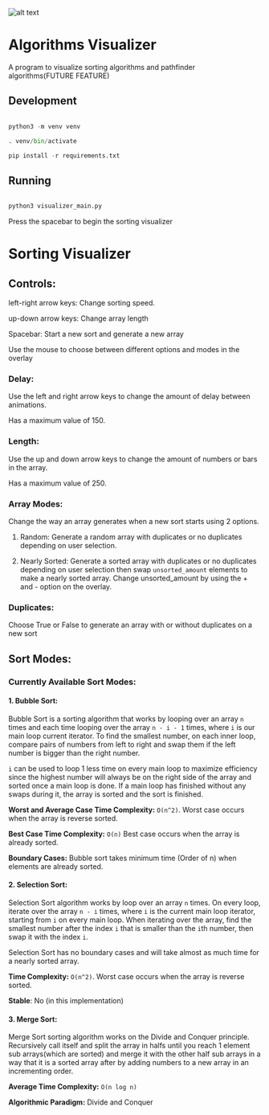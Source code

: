 
![alt text](https://i.imgur.com/gC9cE5N.png)


# Algorithms Visualizer

  

A program to visualize sorting algorithms and pathfinder algorithms(FUTURE FEATURE)

  

## Development

  

```python

python3 -m venv venv

. venv/bin/activate

pip install -r requirements.txt

```

  

## Running

  

```python

python3 visualizer_main.py

```

  

Press the spacebar to begin the sorting visualizer

  

# Sorting Visualizer

  

## Controls:

left-right arrow keys: Change sorting speed.

up-down arrow keys: Change array length

Spacebar: Start a new sort and generate a new array

Use the mouse to choose between different options and modes in the overlay

  

### Delay:

Use the left and right arrow keys to change the amount of delay between animations.

Has a maximum value of 150.

  

### Length:

Use the up and down arrow keys to change the amount of numbers or bars in the array.

Has a maximum value of 250.

  

### Array Modes:

Change the way an array generates when a new sort starts using 2 options.

1. Random: Generate a random array with duplicates or no duplicates depending on user selection.

2. Nearly Sorted: Generate a sorted array with duplicates or no duplicates depending on user selection then swap `unsorted_amount` elements to make a nearly sorted array. Change unsorted_amount by using the + and - option on the overlay.

  

### Duplicates:

Choose True or False to generate an array with or without duplicates on a new sort

  

## Sort Modes:

### Currently Available Sort Modes:

#### 1. Bubble Sort:

  

Bubble Sort is a sorting algorithm that works by looping over an array `n` times and each time looping over the array `n - i - 1` times, where `i` is our main loop current iterator. To find the smallest number, on each inner loop, compare pairs of numbers from left to right and swap them if the left number is bigger than the right number.

`i` can be used to loop 1 less time on every main loop to maximize efficiency since the highest number will always be on the right side of the array and sorted once a main loop is done. If a main loop has finished without any swaps during it, the array is sorted and the sort is finished.

  

**Worst and Average Case Time Complexity:**  `O(n^2)`. Worst case occurs when the array is reverse sorted.

**Best Case Time Complexity:**  `O(n)` Best case occurs when the array is already sorted.

**Boundary Cases:** Bubble sort takes minimum time (Order of n) when elements are already sorted.

  

#### 2. Selection Sort:

  

Selection Sort algorithm works by loop over an array `n` times. On every loop, iterate over the array `n - i` times, where `i` is the current main loop iterator, starting from `i` on every main loop. When iterating over the array, find the smallest number after the index `i` that is smaller than the `i`th number, then swap it with the index `i`.

Selection Sort has no boundary cases and will take almost as much time for a nearly sorted array.

  

**Time Complexity:**  `O(n^2)`. Worst case occurs when the array is reverse sorted.

**Stable**: No (in this implementation)

  

#### 3. Merge Sort:

  

Merge Sort sorting algorithm works on the Divide and Conquer principle. Recursively call itself and split the array in halfs until you reach 1 element sub arrays(which are sorted) and merge it with the other half sub arrays in a way that it is a sorted array after by adding numbers to a new array in an incrementing order.

  

**Average Time Complexity:**  `O(n log n)`

**Algorithmic Paradigm:** Divide and Conquer